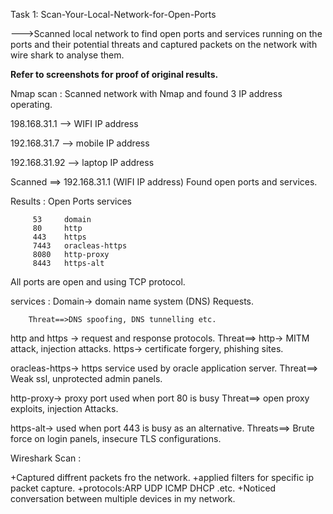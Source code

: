Task 1: Scan-Your-Local-Network-for-Open-Ports

--->Scanned local network to find open ports and services running on the ports and their potential threats and captured packets on the network with wire shark to analyse them. 

**Refer to screenshots for proof of original results.**

Nmap scan : Scanned network with Nmap and found 3 IP address operating.

198.168.31.1 --> WIFI IP address

192.168.31.7 --> mobile IP address

192.168.31.92 --> laptop IP address


Scanned ==> 192.168.31.1 (WIFI IP address) Found open ports and services.

Results : Open Ports   services
	  
	     53 	domain
	     80		http
	     443	https
	     7443	oracleas-https
	     8080	http-proxy
	     8443	https-alt

All ports are open and using TCP protocol.

services : Domain-> domain name system (DNS) Requests.

		Threat==>DNS spoofing, DNS tunnelling etc.

  http and https -> request and response protocols.
		Threat==> http-> MITM attack, injection attacks.
			  https-> certificate forgery, phishing sites.

oracleas-https-> https service used by oracle application server.
		Threat==> Weak ssl, unprotected admin panels.

http-proxy-> proxy port used when port 80 is busy
		Threat==> open proxy exploits, injection Attacks.

https-alt-> used when port 443 is busy as an alternative.
		Threats==> Brute force on login panels, insecure TLS configurations.


Wireshark Scan : 

+Captured diffrent packets fro the network.
+applied filters for specific ip packet capture.
+protocols:ARP
	  UDP
	  ICMP
	  DHCP .etc.
+Noticed conversation between multiple devices in my network.

